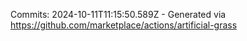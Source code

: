 Commits: 2024-10-11T11:15:50.589Z - Generated via https://github.com/marketplace/actions/artificial-grass
<br>
